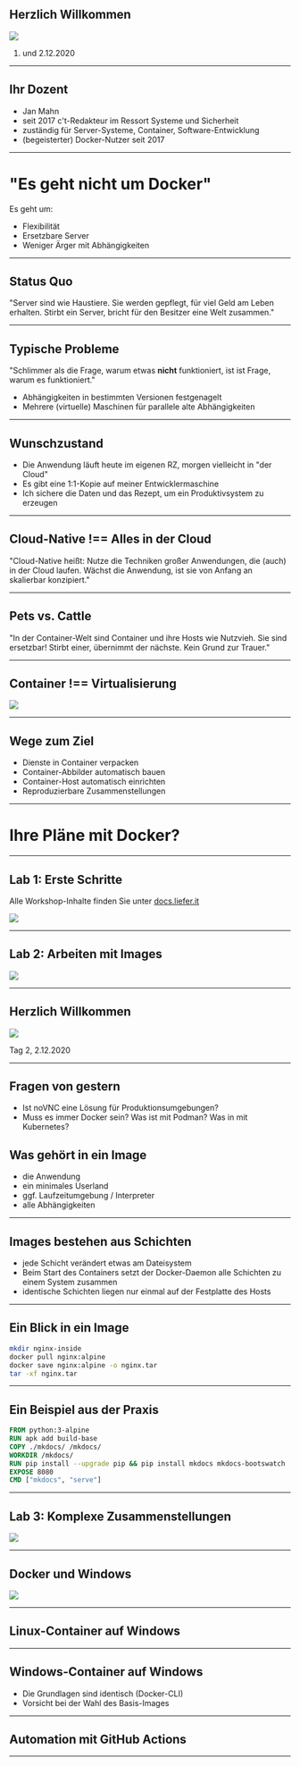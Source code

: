  ## Herzlich Willkommen

![ ](https://www.heise-events.de/uploads/OnuAG8xJ/766x0_2560x0/Docker_2000x500.jpg)

1. und 2.12.2020
---

## Ihr Dozent

* Jan Mahn
* seit 2017 c't-Redakteur im Ressort Systeme und Sicherheit
* zuständig für Server-Systeme, Container, Software-Entwicklung
* (begeisterter) Docker-Nutzer seit 2017

---

# "Es geht nicht um Docker"

Es geht um:  <!-- .element: class="fragment" data-fragment-index="1" -->
* Flexibilität <!-- .element: class="fragment" data-fragment-index="2" -->
* Ersetzbare Server <!-- .element: class="fragment" data-fragment-index="3" -->
* Weniger Ärger mit Abhängigkeiten <!-- .element: class="fragment" data-fragment-index="4" -->

---

## Status Quo

"Server sind wie Haustiere. Sie werden gepflegt, für viel Geld am Leben erhalten. Stirbt ein Server, bricht für den Besitzer eine Welt zusammen."

---

## Typische Probleme

"Schlimmer als die Frage, warum etwas **nicht** funktioniert, ist ist Frage, warum es funktioniert."

* Abhängigkeiten in bestimmten Versionen festgenagelt <!-- .element: class="fragment" data-fragment-index="1" -->
* Mehrere (virtuelle) Maschinen für parallele alte Abhängigkeiten <!-- .element: class="fragment" data-fragment-index="2" -->

---

## Wunschzustand

* Die Anwendung läuft heute im eigenen RZ, morgen vielleicht in "der Cloud" <!-- .element: class="fragment" data-fragment-index="1" -->
* Es gibt eine 1:1-Kopie auf meiner Entwicklermaschine <!-- .element: class="fragment" data-fragment-index="2" -->
* Ich sichere die Daten und das Rezept, um ein Produktivsystem zu erzeugen <!-- .element: class="fragment" data-fragment-index="3" -->

---

## Cloud-Native !== Alles in der Cloud

"Cloud-Native heißt: Nutze die Techniken großer Anwendungen, die (auch) in der Cloud laufen. Wächst die Anwendung, ist sie von Anfang an skalierbar konzipiert."

--- 

## Pets vs. Cattle

"In der Container-Welt sind Container und ihre Hosts wie Nutzvieh. Sie sind ersetzbar! Stirbt einer, übernimmt der nächste. Kein Grund zur Trauer."

---

## Container !== Virtualisierung

![ ](https://heise.cloudimg.io/bound/712x480/q70.png-lossy-70.webp-lossy-70.foil1/_www-heise-de_/ct/zcontent/14/17-hocmsmeta/1407075531703681/contentimages/image-140594067592468.jpg)

---

## Wege zum Ziel

* Dienste in Container verpacken <!-- .element: class="fragment" data-fragment-index="1" -->
* Container-Abbilder automatisch bauen<!-- .element: class="fragment" data-fragment-index="2" -->
* Container-Host automatisch einrichten<!-- .element: class="fragment" data-fragment-index="3" -->
* Reproduzierbare Zusammenstellungen<!-- .element: class="fragment" data-fragment-index="4" -->

---

# Ihre Pläne mit Docker?

---

## Lab 1: Erste Schritte

Alle Workshop-Inhalte finden Sie unter [docs.liefer.it](https://docs.liefer.it)

![ ](https://heise.cloudimg.io/width/900/q65.png-lossy-65.webp-lossy-65.foil1/_www-heise-de_/select/ct/2016/5/1456733697045992/contentimages/image-145552165478819.jpg)

---

## Lab 2: Arbeiten mit Images

![ ](https://heise.cloudimg.io/width/900/q65.png-lossy-65.webp-lossy-65.foil1/_www-heise-de_/select/ct/2017/15/1500578738258740/contentimages/image-1499146982969054.jpg)


---

 ## Herzlich Willkommen

![ ](https://www.heise-events.de/uploads/OnuAG8xJ/766x0_2560x0/Docker_2000x500.jpg)

Tag 2, 2.12.2020

---

## Fragen von gestern

* Ist noVNC eine Lösung für Produktionsumgebungen?
* Muss es immer Docker sein? Was ist mit Podman? Was in mit Kubernetes?


## Was gehört in ein Image

* die Anwendung <!-- .element: class="fragment" data-fragment-index="1" -->
* ein minimales Userland <!-- .element: class="fragment" data-fragment-index="2" -->
* ggf. Laufzeitumgebung / Interpreter <!-- .element: class="fragment" data-fragment-index="3" -->
* alle Abhängigkeiten <!-- .element: class="fragment" data-fragment-index="4" -->

---

## Images bestehen aus Schichten

* jede Schicht verändert etwas am Dateisystem
* Beim Start des Containers setzt der Docker-Daemon alle Schichten zu einem System zusammen
* identische Schichten liegen nur einmal auf der Festplatte des Hosts

---

## Ein Blick in ein Image

```bash
mkdir nginx-inside
docker pull nginx:alpine
docker save nginx:alpine -o nginx.tar
tar -xf nginx.tar
```

---

## Ein Beispiel aus der Praxis

```dockerfile
FROM python:3-alpine
RUN apk add build-base
COPY ./mkdocs/ /mkdocs/
WORKDIR /mkdocs/
RUN pip install --upgrade pip && pip install mkdocs mkdocs-bootswatch
EXPOSE 8080
CMD ["mkdocs", "serve"]
```

---

## Lab 3: Komplexe Zusammenstellungen

![ ](https://heise.cloudimg.io/width/900/q65.png-lossy-65.webp-lossy-65.foil1/_www-heise-de_/select/ct/2018/26/1545022229896925/contentimages/image-1543829635702846.jpg)

---


## Docker und Windows

![ ](https://heise.cloudimg.io/width/900/q65.png-lossy-65.webp-lossy-65.foil1/_www-heise-de_/select/ct/2018/5/1519616862422776/contentimages/image-1518182492265127.jpg)

---

## Linux-Container auf Windows

[ ](https://heise.cloudimg.io/bound/500x500/q60.png-lossy-60.webp-lossy-60.foil1/_www-heise-de_/select/ct/2018/5/1519616862422776/tn_jam.LinuxContainer_gon_IG.jpg)

---

## Windows-Container auf Windows

* Die Grundlagen sind identisch (Docker-CLI)
* Vorsicht bei der Wahl des Basis-Images

---

## Automation mit GitHub Actions

---
